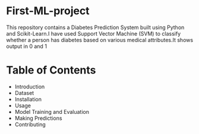 # First-ML-project

This repository contains a Diabetes Prediction System built using Python and Scikit-Learn.I have used Support Vector Machine (SVM) to classify whether a person has diabetes based on various medical attributes.It shows output in 0 and 1

# Table of Contents

- Introduction
- Dataset
- Installation
- Usage
- Model Training and Evaluation
- Making Predictions
- Contributing
